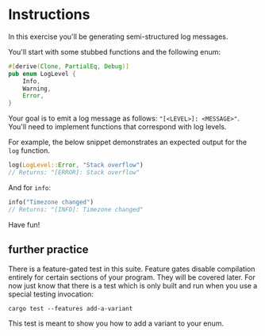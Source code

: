 # Instructions

In this exercise you'll be generating semi-structured log messages.

You'll start with some stubbed functions and the following enum:

```rust
#[derive(Clone, PartialEq, Debug)]
pub enum LogLevel {
    Info,
    Warning,
    Error,
}
```

Your goal is to emit a log message as follows: `"[<LEVEL>]: <MESSAGE>"`.
You'll need to implement functions that correspond with log levels.

For example, the below snippet demonstrates an expected output for the `log` function.

```rust
log(LogLevel::Error, "Stack overflow")
// Returns: "[ERROR]: Stack overflow"
```

And for `info`:

```rust
info("Timezone changed")
// Returns: "[INFO]: Timezone changed"
```

Have fun!

## further practice

There is a feature-gated test in this suite. Feature gates disable compilation entirely for certain sections of your program. They will be covered later. For now just know that there is a test which is only built and run when you use a special testing invocation:

    cargo test --features add-a-variant

This test is meant to show you how to add a variant to your enum.
